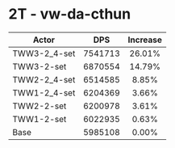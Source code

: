# 2T - vw-da-cthun
| Actor | DPS | Increase |
|---|:---:|:---:|
|TWW3-2_4-set|7541713|26.01%|
|TWW3-2-set|6870554|14.79%|
|TWW2-2_4-set|6514585|8.85%|
|TWW1-2_4-set|6204369|3.66%|
|TWW2-2-set|6200978|3.61%|
|TWW1-2-set|6022935|0.63%|
|Base|5985108|0.00%|
